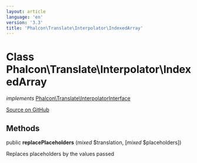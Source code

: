 ```yaml
---
layout: article
language: 'en'
version: '3.3'
title: 'Phalcon\Translate\Interpolator\IndexedArray'
---
```

# Class **Phalcon\Translate\Interpolator\IndexedArray**

*implements* [Phalcon\Translate\InterpolatorInterface](/3.3/en/api/Phalcon_Translate_InterpolatorInterface)

<a href="https://github.com/phalcon/cphalcon/tree/v3.3.0/phalcon/translate/interpolator/indexedarray.zep" class="btn btn-default btn-sm">Source on GitHub</a>

## Methods
public  **replacePlaceholders** (*mixed* $translation, [*mixed* $placeholders])

Replaces placeholders by the values passed




